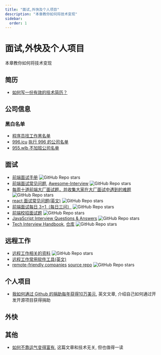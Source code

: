 ```yaml
---
title: "面试,外快及个人项目"
description: "本章教你如何将技术变现"
sidebar:
  order: 1
---
```


# 面试,外快及个人项目

本章教你如何将技术变现

## 简历
- [如何写一份有效的技术简历？](http://www.ruanyifeng.com/blog/2020/01/technical-resume.html)

## 公司信息

### 黑白名单

- [程序员找工作黑名单](https://github.com/shengxinjing/programmer-job-blacklist)
- [996.icu](https://github.com/996icu/996.ICU/blob/master/README_CN.md) [执行 996 的公司名单](https://github.com/996icu/996.ICU/blob/master/blacklist/blacklist.md)
- [955.wlb 不加班公司名单](https://github.com/formulahendry/955.WLB)

## 面试

- [前端面试手册](https://github.com/yangshun/front-end-interview-handbook/blob/master/Translations/Chinese/README.md) ![GitHub Repo stars](https://img.shields.io/github/stars/yangshun/front-end-interview-handbook?style=social)
- [前端面试常见问题](https://github.com/qiu-deqing/FE-interview), [Awesome-Interview](https://github.com/Awesome-Interview/Awesome-Interview) ![GitHub Repo stars](https://img.shields.io/github/stars/Awesome-Interview/Awesome-Interview?style=social)
- [每周十道前端大厂面试题，并收集大家在大厂面试中遇到的难题](https://github.com/airuikun/Weekly-FE-Interview) ![GitHub Repo stars](https://img.shields.io/github/stars/airuikun/Weekly-FE-Interview?style=social)
- [react 面试常见问题(英文)](https://github.com/semlinker/reactjs-interview-questions) ![GitHub Repo stars](https://img.shields.io/github/stars/semlinker/reactjs-interview-questions?style=social)
- [前端面试每日 3+1（每日三问）](https://github.com/haizlin/fe-interview) ![GitHub Repo stars](https://img.shields.io/github/stars/haizlin/fe-interview?style=social)
- [前端校招面试题](https://github.com/CavsZhouyou/Front-End-Interview-Notebook) ![GitHub Repo stars](https://img.shields.io/github/stars/CavsZhouyou/Front-End-Interview-Notebook?style=social)
- [JavaScript Interview Questions & Answers](https://github.com/sudheerj/javascript-interview-questions) ![GitHub Repo stars](https://img.shields.io/github/stars/sudheerj/javascript-interview-questions?style=social)
- [Tech Interview Handbook](https://techinterviewhandbook.org/), [仓库](https://github.com/yangshun/tech-interview-handbook) ![GitHub Repo stars](https://img.shields.io/github/stars/yangshun/tech-interview-handbook?style=social)

## 远程工作

- [远程工作相关的资料](https://github.com/greatghoul/remote-working) ![GitHub Repo stars](https://img.shields.io/github/stars/greatghoul/remote-working?style=social)
- [远程工作常用软件工具(英文)](https://www.remote.tools/)
- [remote-friendly companies](https://remoteintech.company/) [source repo](https://github.com/remoteintech/remote-jobs) ![GitHub Repo stars](https://img.shields.io/github/stars/remoteintech/remote-jobs?style=social)

## 个人项目
- [我如何通过 Github 的捐助每年获得10万美元](https://calebporzio.com/i-just-hit-dollar-100000yr-on-github-sponsors-heres-how-i-did-it), 英文文章, 介绍自己如何通过开发开源项目获得捐助

## 外快

## 其他

- [如何不靠运气变得富有](https://github.com/taosue/how-to-get-rich-without-getting-lucky/), 这篇文章和技术无关, 但也值得一读